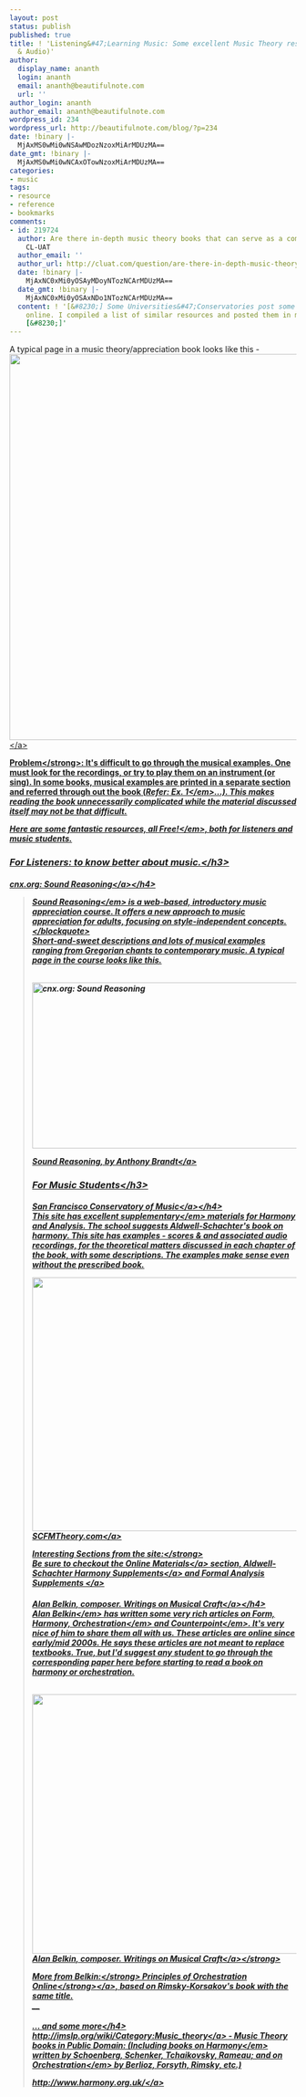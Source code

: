 ```yaml
---
layout: post
status: publish
published: true
title: ! 'Listening&#47;Learning Music: Some excellent Music Theory resources (Scores
  & Audio)'
author:
  display_name: ananth
  login: ananth
  email: ananth@beautifulnote.com
  url: ''
author_login: ananth
author_email: ananth@beautifulnote.com
wordpress_id: 234
wordpress_url: http://beautifulnote.com/blog/?p=234
date: !binary |-
  MjAxMS0wMi0wNSAwMDozNzoxMiArMDUzMA==
date_gmt: !binary |-
  MjAxMS0wMi0wNCAxOTowNzoxMiArMDUzMA==
categories:
- music
tags:
- resource
- reference
- bookmarks
comments:
- id: 219724
  author: Are there in-depth music theory books that can serve as a compendium? |
    CL-UAT
  author_email: ''
  author_url: http://cluat.com/question/are-there-in-depth-music-theory-books-that-can-serve-as-a-compendium/
  date: !binary |-
    MjAxNC0xMi0yOSAyMDoyNTozNCArMDUzMA==
  date_gmt: !binary |-
    MjAxNC0xMi0yOSAxNDo1NTozNCArMDUzMA==
  content: ! '[&#8230;] Some Universities&#47;Conservatories post some useful resources
    online. I compiled a list of similar resources and posted them in my blog post
    [&#8230;]'
---
```

<p>A typical page in a music theory&#47;appreciation book looks like this -<br />
<a rel="attachment wp-att-235" href="http:&#47;&#47;beautifulnote.com&#47;blog&#47;2011&#47;02&#47;listeninglearning-music-some-excellent-music-theory-resources-scores-audio&#47;sample_intro-to-music-appreciation_miller&#47;"><img class="alignnone size-large wp-image-235" title="Sample Page: Introduction to Music appreciation - Miller" src="http:&#47;&#47;beautifulnote.com&#47;blog&#47;wp-content&#47;uploads&#47;sample_intro-to-music-appreciation_miller-955x1024.jpg" alt="" width="632" height="677" &#47;><&#47;a></p>
<p><strong>Problem<&#47;strong>: It's difficult to go through the musical examples. One must look for the recordings, or try to play them on an instrument (or sing). In some books, musical examples are printed in a separate section and referred through out the book (<em>Refer: Ex. 1<&#47;em>...). This makes reading the book unnecessarily complicated while the material discussed itself may not be that difficult.</p>
<p>Here are some fantastic resources, all <em>Free!<&#47;em>, both for listeners and music students.</p>
<h3>For Listeners: to know better about music.<&#47;h3><br />
<h4><a href="http:&#47;&#47;cnx.org&#47;content&#47;col10214&#47;latest&#47;" target="_blank">cnx.org: Sound Reasoning<&#47;a><&#47;h4></p>
<blockquote><p><em>Sound Reasoning<&#47;em> is a web-based, introductory music  appreciation course. It offers a new approach to music appreciation  for adults, focusing on style-independent concepts.<&#47;blockquote><br />
Short-and-sweet descriptions and lots of musical examples ranging from Gregorian chants to contemporary music. A typical page in the course looks like this.</p>
<p><a href="http:&#47;&#47;cnx.org&#47;content&#47;col10214&#47;latest&#47;" target="_blank"><br />
<img class="size-large wp-image-249   " title="cnx.org: Sound Reasoning" src="http:&#47;&#47;beautifulnote.com&#47;blog&#47;wp-content&#47;uploads&#47;screenshot-sound_reasoning-1024x473.png" alt="cnx.org: Sound Reasoning" width="632" height="291" &#47;></p>
<p>Sound Reasoning, by Anthony Brandt<&#47;a></p>
<h3>For Music Students<&#47;h3><br />
<h4><a href="http:&#47;&#47;sfcmtheory.com&#47;index.html" target="_blank">San Francisco Conservatory of Music<&#47;a><&#47;h4><br />
This site has excellent <em>supplementary<&#47;em> materials for Harmony and Analysis. The school suggests Aldwell-Schachter's book on harmony. This site has examples - scores &amp; and associated audio recordings, for the theoretical matters discussed in each chapter of the book, with some descriptions. The examples make sense even without the prescribed book.</p>
<p><a href="http:&#47;&#47;sfcmtheory.com&#47;index.html" target="_blank"><img class="alignnone size-large wp-image-248" title="screenshot: SCFMtheory.com" src="http:&#47;&#47;beautifulnote.com&#47;blog&#47;wp-content&#47;uploads&#47;screenshot-sfcmtheory-1024x722.png" alt="" width="632" height="445" &#47;>SCFMTheory.com<&#47;a></p>
<p><strong>Interesting Sections from the site:<&#47;strong><br />
Be sure to checkout the  <a href="http:&#47;&#47;sfcmtheory.com&#47;online_materials.htm" target="_blank">Online Materials<&#47;a> section, <a href="http:&#47;&#47;sfcmtheory.com&#47;harmony_supplements&#47;harmony_supplements.html" target="_blank">Aldwell-Schachter Harmony Supplements<&#47;a> and <a href="http:&#47;&#47;sfcmtheory.com&#47;analysis_lectures&#47;analysis_lectures.htm" target="_blank"> Formal Analysis Supplements <&#47;a></p>
<h4><a href="https:&#47;&#47;www.webdepot.umontreal.ca&#47;Usagers&#47;belkina&#47;MonDepotPublic&#47;ABWritingNAV.html" target="_blank">Alan Belkin, composer. Writings on Musical Craft<&#47;a><&#47;h4><br />
<em>Alan Belkin<&#47;em> has written some very rich articles on <em>Form, Harmony, Orchestration<&#47;em> and <em>Counterpoint<&#47;em>. It's very nice of him to share them all with us. These articles are online since early&#47;mid 2000s. He says these articles are not meant to replace textbooks. True, but I'd suggest any student to go through the corresponding paper here before starting to read a book on harmony or orchestration.</p>
<p><a href="https:&#47;&#47;www.webdepot.umontreal.ca&#47;Usagers&#47;belkina&#47;MonDepotPublic&#47;ABWritingNAV.html" target="_blank"><br />
<img class="alignnone size-full wp-image-250" title="Alan Belkin: Writings on Musical Craft" src="http:&#47;&#47;beautifulnote.com&#47;blog&#47;wp-content&#47;uploads&#47;screenshot-belkin.png" alt="" width="884" height="455" &#47;><br />
<strong>Alan Belkin, composer. Writings on Musical Craft<&#47;a><&#47;strong></p>
<p><strong>More from Belkin:<&#47;strong> <a href="http:&#47;&#47;www.northernsounds.com&#47;forum&#47;forumdisplay.php&#47;77-Principles-of-Orchestration-On-line" target="_blank"><strong>Principles of Orchestration Online<&#47;strong><&#47;a>, based on Rimsky-Korsakov's book with the same title.<br />
__</p>
<h4>... and some more<&#47;h4><br />
<a href="http:&#47;&#47;imslp.org&#47;wiki&#47;Category:Music_theory" target="_blank">http:&#47;&#47;imslp.org&#47;wiki&#47;Category:Music_theory<&#47;a> - Music Theory books in Public Domain:  (Including books on <em>Harmony<&#47;em> written by Schoenberg, Schenker, Tchaikovsky, Rameau; and on <em>Orchestration<&#47;em> by Berlioz, Forsyth, Rimsky, etc.)</p>
<p><a href="http:&#47;&#47;" target="_blank">http:&#47;&#47;www.harmony.org.uk&#47;<&#47;a></p>
